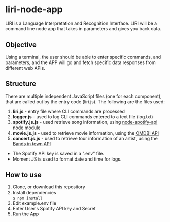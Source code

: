 # liri-node-app
LIRI is a Language Interpretation and Recognition Interface. LIRI will be a command line node app that takes in parameters and gives you back data.

## Objective
Using a terminal, the user should be able to enter specific commands, and parameters, and the APP will go and fetch specific data responses from different web APIs.

## Structure
There are multiple independent JavaScript files (one for each component), that are called out by the entry code (liri.js). The following are the files used:

1. **liri.js** - entry file where CLI commands are processed<br>
1. **logger.js** - used to log CLI commands entered to a text file (log.txt)<br>
1. **spotify.js.js** - used retrieve song information, using <a href="https://www.npmjs.com/package/node-spotify-api">node-spotify-api</a> node module<br>
1. **movie.js.js** - used to retrieve movie information, using the <a href="http://www.omdbapi.com/">OMDBI API</a><br>
1. **concert.js.js** - used to retrieve tour information of an artist, using the <a href="http://www.artists.bandsintown.com/bandsintown-api">Bands in town API</a><br>

  * The Spotify API key is saved in a ".env" file.</li>
  * Moment JS is used to format date and time for logs.</li>
 
 
 ## How to use
 1. Clone, or download this repository <br>
 1. Install dependencies <br>
   `$ npm install` <br>
 1. Edit example.env file <br>
 1. Enter User's Spotify API key and Secret <br>
 1. Run the App
 
   
 
